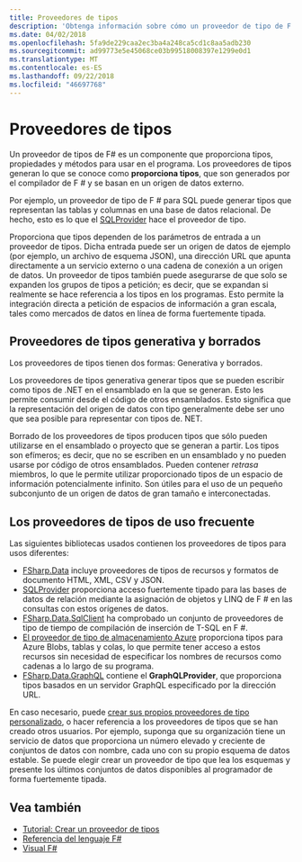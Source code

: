 ```yaml
---
title: Proveedores de tipos
description: 'Obtenga información sobre cómo un proveedor de tipo de F # es un componente que proporciona tipos, propiedades y métodos para su uso en los programas.'
ms.date: 04/02/2018
ms.openlocfilehash: 5fa9de229caa2ec3ba4a248ca5cd1c8aa5adb230
ms.sourcegitcommit: ad99773e5e45068ce03b99518008397e1299e0d1
ms.translationtype: MT
ms.contentlocale: es-ES
ms.lasthandoff: 09/22/2018
ms.locfileid: "46697768"
---
```

# <a name="type-providers"></a>Proveedores de tipos

Un proveedor de tipos de F# es un componente que proporciona tipos, propiedades y métodos para usar en el programa. Los proveedores de tipos generan lo que se conoce como **proporciona tipos**, que son generados por el compilador de F # y se basan en un origen de datos externo.

Por ejemplo, un proveedor de tipo de F # para SQL puede generar tipos que representan las tablas y columnas en una base de datos relacional. De hecho, esto es lo que el [SQLProvider](https://fsprojects.github.io/SQLProvider/) hace el proveedor de tipo.

Proporciona que tipos dependen de los parámetros de entrada a un proveedor de tipos. Dicha entrada puede ser un origen de datos de ejemplo (por ejemplo, un archivo de esquema JSON), una dirección URL que apunta directamente a un servicio externo o una cadena de conexión a un origen de datos. Un proveedor de tipos también puede asegurarse de que solo se expanden los grupos de tipos a petición; es decir, que se expandan si realmente se hace referencia a los tipos en los programas. Esto permite la integración directa a petición de espacios de información a gran escala, tales como mercados de datos en línea de forma fuertemente tipada.

## <a name="generative-and-erased-type-providers"></a>Proveedores de tipos generativa y borrados

Los proveedores de tipos tienen dos formas: Generativa y borrados.

Los proveedores de tipos generativa generar tipos que se pueden escribir como tipos de .NET en el ensamblado en la que se generan. Esto les permite consumir desde el código de otros ensamblados. Esto significa que la representación del origen de datos con tipo generalmente debe ser uno que sea posible para representar con tipos de. NET.

Borrado de los proveedores de tipos producen tipos que sólo pueden utilizarse en el ensamblado o proyecto que se generan a partir. Los tipos son efímeros; es decir, que no se escriben en un ensamblado y no pueden usarse por código de otros ensamblados. Pueden contener *retrasa* miembros, lo que le permite utilizar proporcionado tipos de un espacio de información potencialmente infinito. Son útiles para el uso de un pequeño subconjunto de un origen de datos de gran tamaño e interconectadas.

## <a name="commonly-used-type-providers"></a>Los proveedores de tipos de uso frecuente

Las siguientes bibliotecas usados contienen los proveedores de tipos para usos diferentes:

- [FSharp.Data](https://fsharp.github.io/FSharp.Data/) incluye proveedores de tipos de recursos y formatos de documento HTML, XML, CSV y JSON.
- [SQLProvider](https://fsprojects.github.io/SQLProvider/) proporciona acceso fuertemente tipado para las bases de datos de relación mediante la asignación de objetos y LINQ de F # en las consultas con estos orígenes de datos.
- [FSharp.Data.SqlClient](https://fsprojects.github.io/FSharp.Data.SqlClient/) ha comprobado un conjunto de proveedores de tipo de tiempo de compilación de inserción de T-SQL en F #.
- [El proveedor de tipo de almacenamiento Azure](https://fsprojects.github.io/AzureStorageTypeProvider/) proporciona tipos para Azure Blobs, tablas y colas, lo que permite tener acceso a estos recursos sin necesidad de especificar los nombres de recursos como cadenas a lo largo de su programa.
- [FSharp.Data.GraphQL](https://fsprojects.github.io/FSharp.Data.GraphQL/index.html) contiene el **GraphQLProvider**, que proporciona tipos basados en un servidor GraphQL especificado por la dirección URL.

En caso necesario, puede [crear sus propios proveedores de tipo personalizado](creating-a-type-provider.md), o hacer referencia a los proveedores de tipos que se han creado otros usuarios. Por ejemplo, suponga que su organización tiene un servicio de datos que proporciona un número elevado y creciente de conjuntos de datos con nombre, cada uno con su propio esquema de datos estable. Se puede elegir crear un proveedor de tipo que lea los esquemas y presente los últimos conjuntos de datos disponibles al programador de forma fuertemente tipada.

## <a name="see-also"></a>Vea también

- [Tutorial: Crear un proveedor de tipos](creating-a-type-provider.md)
- [Referencia del lenguaje F#](../../language-reference/index.md)
- [Visual F#](../../index.md)
